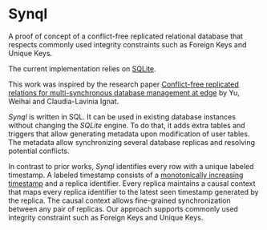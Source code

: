 # Synql

A proof of concept of a conflict-free replicated relational database that respects commonly used integrity constraints such as Foreign Keys and Unique Keys.

The current implementation relies on [SQLite](https://sqlite.org).

This work was inspired by the research paper [Conflict-free replicated relations for multi-synchronous database management at edge](https://hal.inria.fr/hal-02983557) by Yu, Weihai and Claudia-Lavinia Ignat.

_Synql_ is written in SQL.
It can be used in existing database instances without changing the _SQLite_ engine.
To do that, it adds extra tables and triggers that allow generating metadata upon modification of user tables.
The metadata allow synchronizing several database replicas and resolving potential conflicts.

In contrast to prior works, _Synql_ identifies every row with a unique labeled timestamp.
A labeled timestamp consists of a [monotonically increasing timestamp](https://link.springer.com/chapter/10.1007/978-3-319-14472-6_2) and a replica identifier.
Every replica maintains a causal context that maps every replica identifier to the latest seen timestamp generated by the replica.
The causal context allows fine-grained synchronization between any pair of replicas.
Our approach supports commonly used integrity constraint such as Foreign Keys and Unique Keys.
